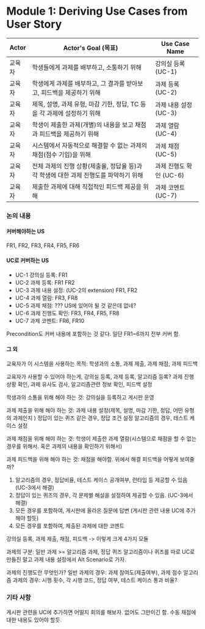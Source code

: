 # Module 1: Deriving Use Cases from User Story

| Actor  | Actor's Goal (목표)                                          | Use Case Name           |
| ------ | ------------------------------------------------------------ | ----------------------- |
| 교육자 | 학생들에게 과제를 배부하고, 소통하기 위해                    | 강의실 등록 (UC-1)      |
| 교육자 | 학생에게 과제를 배부하고, 그 결과를 받아보고, 피드백을 제공하기 위해 | 과제 등록 (UC-2)        |
| 교육자 | 제목, 설명, 과제 유형, 마감 기한, 정답, TC 등을 각 과제에 설정하기 위해 | 과제 내용 설정 (UC-3)   |
| 교육자 | 학생이 제출한 과제(개별)의 내용을 보고 채점과 피드백을 제공하기 위해 | 과제 열람 (UC-4)        |
| 교육자 | 시스템에서 자동적으로 해결할 수 없는 과제의 채점(점수 기입)을 위해 | 과제 채점 (UC-5)        |
| 교육자 | 전체 과제의 진행 상황(제출율, 정답율 등)과 각 학생에 대한 과제 진행도를 파악하기 위해 | 과제 진행도 확인 (UC-6) |
| 교육자 | 제출한 과제에 대해 직접적인 피드백 제공을 위해               | 과제 코멘트 (UC-7)      |



### 논의 내용

#### 커버해야하는 US

FR1, FR2, FR3, FR4, FR5, FR6

#### UC로 커버하는 US

+ UC-1 강의실 등록: FR1
+ UC-2 과제 등록: FR1 FR2
+ UC-3 과제 내용 설정: (UC-2의 extension) FR1, FR2
+ UC-4 과제 열람: FR3, FR8
+ UC-5 과제 채점: ??? US에 있어야 될 것 같은데 없네? 
+ UC-6 과제 진행도 확인: FR3, FR4, FR5, FR8
+ UC-7 과제 코멘트: FR6, FR10

Precondition도 커버 내용에 포함하는 것 같다.
일단 FR1~6까지 전부 커버 함.

#### 그 외

교육자가 이 시스템을 사용하는 목적:
학생과의 소통, 과제 제출, 과제 채점, 과제 피드백

교육자가 사용할 수 있어야 하는게,
강의실 등록, 과제 등록, 알고리즘 등록? 과제 진행상황 확인, 과제 유사도 검사, 알고리즘관련 정보 확인, 피드백 설정

학생과의 소통을 위해 해야 하는 것:
강의실을 등록하고 게시판 운영

과제 제출을 위해 해야 하는 것:
과제 내용 설정(제목, 설명, 마감 기한, 정답, 어떤 유형의 과제인지 )
정답이 있는 퀴즈 같은 경우, 정답 조건 설정
알고리즘의 경우, 테스트 케이스 설정

과제 채점을 위해 해야 하는 것:
학생이 제출한 과제 열람(시스템으로 채점을 할 수 없는 경우를 위해서. 혹은 과제의 내용을 확인하기 위해서)

과제 피드백을 위해 해야 하는 것:
채점을 해야함. 위에서 해결
피드백을 어떻게 보여줄까?

1. 알고리즘의 경우, 정답비율, 테스트 케이스 공개여부, 런타임 등 제공할 수 있음 (UC-3에서 해결)
2. 정답이 있는 퀴즈의 경우, 각 문제별 해설을 설정하여 제공할 수 있음. (UC-3에서 해결)
3. 모든 경우를 포함하여, 게시판에 올라온 질문에 답변 (게시판 관련 내용 UC에 추가해야 할듯)
4. 모든 경우를 포함하여, 제출된 과제에 대한 코멘트

강의실 등록, 과제 제출, 채점, 피드백 -> 이렇게 크게 4가지 모듈

과제의 구분:
일반 과제 >= 알고리즘 과제, 정답 퀴즈
알고리즘이나 퀴즈를 따로 UC로 만들진 말고 과제 내용 설정에서 Alt Scenario로 가자.

과제의 진행도란 무엇인가?
일반 과제의 경우: 과제 참여도(제출여부), 과제 점수
알고리즘 과제의 경우: 시행 횟수, 각 시행 코드, 정답 여부, 테스트 케이스 통과 비율?



### 기타 사항

게시판 관련을 UC에 추가하면 어떨지 회의를 해보자. 없어도 그만이긴 함.
수동 채점에 대한 내용도 있어야 할듯.